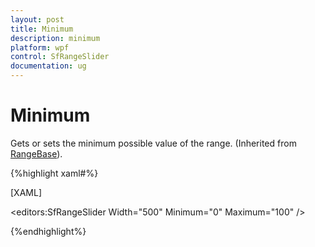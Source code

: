 ```yaml
---
layout: post
title: Minimum
description: minimum 
platform: wpf
control: SfRangeSlider 
documentation: ug
---
```


# Minimum 

Gets or sets the minimum possible value of the range. (Inherited from [RangeBase](http://msdn.microsoft.com/en-us/library/windows/apps/windows.ui.xaml.controls.primitives.rangebase.aspx)). 

{%highlight xaml#%}

[XAML]

<editors:SfRangeSlider Width="500" Minimum="0" Maximum="100" />


{%endhighlight%}
